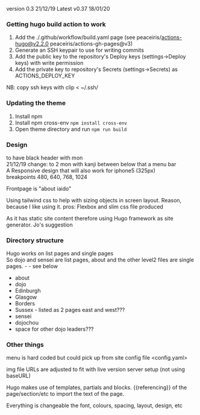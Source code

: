 version 0.3 21/12/19
Latest v0.37 18/01/20

### Getting hugo build action to work

1. Add the ./.github/workflow/build.yaml page (see peaceiris/actions-hugo@v2.2.0 peaceiris/actions-gh-pages@v3)
2. Generate an SSH keypair to use for writing commits
3. Add the public key to the repository's Deploy keys (settings->Deploy keys) with write permission
4. Add the private key to repository's Secrets  (settings->Secrets) as ACTIONS_DEPLOY_KEY

NB: copy ssh keys with clip < ~/.ssh/<key>

### Updating the theme

1. Install npm
2. Install npm cross-env `npm install cross-env`
3. Open theme directory and run `npm run build`

### Design

to have black header with mon  
21/12/19 change: to 2 mon with kanji between
below that a menu bar  
A Responsive design that will also work for iphone5 (325px)    
breakpoints 480, 640, 768, 1024  

Frontpage is "about iaido"

Using tailwind css to help with sizing objects in screen layout. Reason, because I like using it. pros: Flexbox and slim css file produced

As it has static site content therefore using Hugo framework as site generator. Jo's suggestion

### Directory structure
Hugo works on list pages and single pages  
So dojo and sensei are list pages, about and the other level2 files are single pages. - - see below
- about
- dojo  
 - Edinburgh
 - Glasgow
 - Borders
 - Sussex  - listed as 2 pages east and west???
- sensei
 - dojochou
 - space for other dojo leaders???

### Other things
menu is hard coded but could pick up from site config file <config.yaml>

img file URLs are adjusted to fit with live version server setup (not using baseURL)

Hugo makes use of templates, partials and blocks. {{referencing}} of the page/section/etc to import the text of the page.  

Everything is changeable the font, colours, spacing, layout, design, etc
